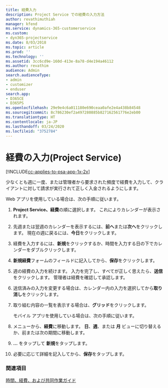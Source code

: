```yaml
---
title: 経費入力
description: Project Service での経費の入力方法
author: revathimuthiah
manager: kfend
ms.service: dynamics-365-customerservice
ms.custom:
- dyn365-projectservice
ms.date: 8/03/2018
ms.topic: article
ms.prod: ''
ms.technology: ''
ms.assetid: 3cc6cd9e-160d-413e-8a78-d4e194a46112
ms.author: revathim
audience: Admin
search.audienceType:
- admin
- customizer
- enduser
search.app:
- D365CE
- D365PS
ms.openlocfilehash: 29e9e4c6a011180e690ceaa0afe2e4a438b84548
ms.sourcegitcommit: 8c786230ef2a497280885b827162561776e2eb00
ms.translationtype: HT
ms.contentlocale: ja-JP
ms.lasthandoff: 03/24/2020
ms.locfileid: "3752784"
---
```

# <a name="enter-expenses-project-service"></a>経費の入力(Project Service)

[!INCLUDE[cc-applies-to-psa-app-1x-2x](../includes/cc-applies-to-psa-app-1x-2x.md)]

少なくとも週に一度、または管理者から要求された頻度で経費を入力して、クライアントに対して請求が実行されて正しく入金されるようにします。  
  
 Web アプリを使用している場合は、次の手順に従います。  
  
1. **Project Service、経費**の順に選択します。 これによりカレンダーが表示されます。  
  
2. 先週または翌週のカレンダーを表示するには、**前へ**または**次へ**をクリックします。 現在の週に戻るには、**今日**をクリックします。  
  
3. 経費を入力するには、**新規**をクリックするか、時間を入力する日の下でカレンダーをダブルクリックします。  
  
4. **新規経費**フォームのフィールドに記入してから、**保存**をクリックします。  
  
5. 週の経費の入力を続けます。 入力を完了し、すべてが正しく思えたら、**送信**をクリックします。 管理者は経費を確認して承認します。  
  
6. 送信済みの入力を変更する場合は、カレンダー内の入力を選択してから**取り消し**をクリックします。  
  
7. 取り組む内容の一覧を表示する場合は、**グリッド**をクリックします。  
  
   モバイル アプリを使用している場合は、次の手順に従います。  
  
8. メニューから、**経費**に移動します。     **日**、**週**、または **月** ビューに切り替えるか、前または次の期間に移動します。  
  
9. **…** をタップして **新規**をタップします。  
  
10. 必要に応じて詳細を記入してから、**保存**をタップします。  
  
### <a name="see-also"></a>関連項目  
 [時間、経費、および共同作業ガイド](../project-service/time-expense-collaboration-guide.md)
